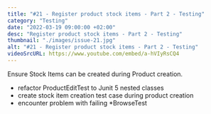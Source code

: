 ```yaml
---
title: "#21 - Register product stock items - Part 2 - Testing"
category: "Testing"
date: "2022-03-19 09:00:00 +02:00"
desc: "Register product stock items - Part 2 - Testing"
thumbnail: "./images/issue-21.jpg"
alt: "#21 - Register product stock items - Part 2 - Testing"
videoSrcURL: https://www.youtube.com/embed/a-hVIyRsCQ4
---
```


Ensure Stock Items can be created during Product creation.

* refactor ProductEditTest to Junit 5 nested classes
* create stock item creation test case during product creation
* encounter problem with failing *BrowseTest